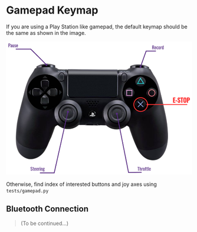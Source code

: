 # Gamepad Keymap

If you are using a Play Station like gamepad, the default keymap should be the same as shown in the image.

![gamepad_keymap](images/gamepad/keymap.png)

Otherwise, find index of interested buttons and joy axes using `tests/gamepad.py`

## Bluetooth Connection

> (To be continued...)
